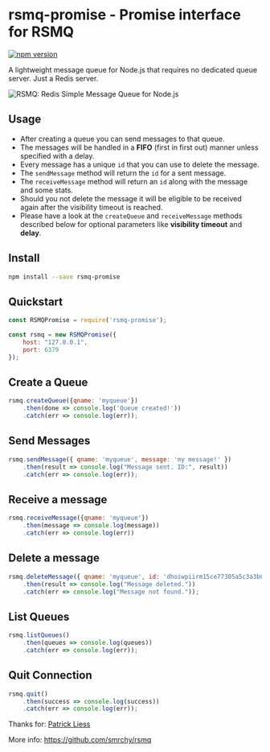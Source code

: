 # rsmq-promise - Promise interface for RSMQ 

[![npm version](https://badge.fury.io/js/rsmq-promise.svg)](https://badge.fury.io/js/rsmq-promise)

A lightweight message queue for Node.js that requires no dedicated queue server. Just a Redis server.

![RSMQ: Redis Simple Message Queue for Node.js](https://img.webmart.de/rsmq_wide.png)

## Usage

* After creating a queue you can send messages to that queue.
* The messages will be handled in a **FIFO** (first in first out) manner unless specified with a delay.
* Every message has a unique `id` that you can use to delete the message. 
* The `sendMessage` method will return the `id` for a sent message.
* The `receiveMessage` method will return an `id` along with the message and some stats.
* Should you not delete the message it will be eligible to be received again after the visibility timeout is reached.
* Please have a look at the `createQueue` and `receiveMessage` methods described below for optional parameters like **visibility timeout** and **delay**.

## Install

```bash
npm install --save rsmq-promise
```

## Quickstart

```javascript
const RSMQPromise = require('rsmq-promise');

const rsmq = new RSMQPromise({
    host: "127.0.0.1", 
    port: 6379
});
```

## Create a Queue

```javascript
rsmq.createQueue({qname: 'myqueue'})
    .then(done => console.log('Queue created!'))
    .catch(err => console.log(err));
```

## Send Messages

```javascript
rsmq.sendMessage({ qname: 'myqueue', message: 'my message!' })
    .then(result => console.log("Message sent. ID:", result))
    .catch(err => console.log(err));
```

## Receive a message

```javascript
rsmq.receiveMessage({qname: 'myqueue'})
    .then(message => console.log(message))
    .catch(err => console.log(err))
```

## Delete a message

```javascript
rsmq.deleteMessage({ qname: 'myqueue', id: 'dhoiwpiirm15ce77305a5c3a3b0f230c6e20f09b55'})
    .then(result => console.log("Message deleted."))
    .catch(err => console.log("Message not found."));
```

## List Queues

```javascript
rsmq.listQueues()
    .then(queues => console.log(queues))
    .catch(err => console.log(err));
```

## Quit Connection

```javascript
rsmq.quit()
    .then(success => console.log(success))
    .catch(err => console.log(err));
```


Thanks for: [Patrick Liess](https://github.com/smrchy)

More info: https://github.com/smrchy/rsmq
